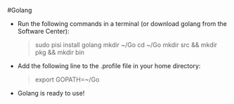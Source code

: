 #Golang
- Run the following commands in a terminal (or download golang from the Software Center):
    > sudo pisi install golang
    > mkdir ~/Go
    > cd ~/Go
    > mkdir src && mkdir pkg && mkdir bin
- Add the following line to the .profile file in your home directory:
    > export GOPATH=~/Go
- Golang is ready to use!
